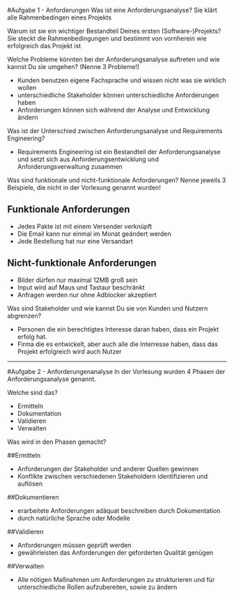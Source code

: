 #Aufgabe 1 - Anforderungen
Was ist eine Anforderungsanalyse?
Sie klärt alle Rahmenbedingen eines Projekts

Warum ist sie ein wichtiger Bestandteil Deines ersten (Software-)Projekts?
Sie steckt die Rahmenbedingungen und bestimmt von vornherein wie erfolgreich das Projekt ist

Welche Probleme könnten bei der Anforderungsanalyse auftreten und wie kannst Du sie umgehen? (Nenne 3 Probleme!)
- Kunden benutzen eigene Fachsprache und wissen nicht was sie wirklich wollen
- unterschiedliche Stakeholder können unterschiedliche Anforderungen haben
- Anforderungen können sich während der Analyse und Entwicklung ändern

Was ist der Unterschied zwischen Anforderungsanalyse und Requirements Engineering?
- Requirements Engineering ist ein Bestandteil der Anforderungsanalyse und setzt sich aus
  Anforderungsentwicklung und Anforderungsverwaltung zusammen 

Was sind funktionale und nicht-funktionale Anforderungen? Nenne jeweils 3 Beispiele, die nicht in der Vorlesung genannt wurden!
## Funktionale Anforderungen
- Jedes Pakte ist mit einem Versender verknüpft
- Die Email kann nur einmal im Monat geändert werden
- Jede Bestellung hat nur eine Versandart

## Nicht-funktionale Anforderungen
- Bilder dürfen nur maximal 12MB groß sein
- Input wird auf Maus und Tastaur beschränkt
- Anfragen werden nur ohne Adblocker akzeptiert



Was sind Stakeholder und wie kannst Du sie von Kunden und Nutzern abgrenzen?
- Personen die ein berechtigtes Interesse daran haben, dass ein Projekt erfolg hat.
- Firma die es entwickelt, aber auch alle die Interresse haben, dass das Projekt erfolgreich wird auch  Nutzer 
------------------------------------------------------------------------------------------------------

#Aufgabe 2 - Anforderungenanalyse
In der Vorlesung wurden 4 Phasen der Anforderungsanalyse genannt.

Welche sind das?
- Ermitteln
- Dokumentation
- Validieren
- Verwalten

Was wird in den Phasen gemacht?

##Ermitteln
- Anforderungen der Stakeholder und anderer Quellen gewinnen
- Konflikte zwischen verschiedenen Stakeholdern identifizieren und auflösen

##Dokumentieren
- erarbeitete Anforderungen adäquat beschreiben durch Dokumentation
- durch natürliche Sprache oder Modelle

##Validieren
- Anforderungen müssen geprüft werden
- gewährleisten das Anforderungen der geforderten Qualität genügen

##Verwalten
- Alle nötigen Maßnahmen um Anforderungen zu strukturieren und für unterschiedliche Rollen aufzubereiten, sowie zu ändern

